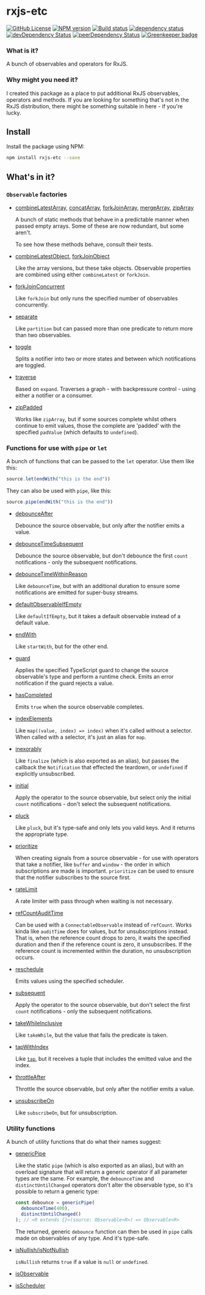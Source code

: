 # rxjs-etc

[![GitHub License](https://img.shields.io/badge/license-MIT-blue.svg)](https://github.com/cartant/rxjs-etc/blob/master/LICENSE)
[![NPM version](https://img.shields.io/npm/v/rxjs-etc.svg)](https://www.npmjs.com/package/rxjs-etc)
[![Build status](https://img.shields.io/travis/cartant/rxjs-etc.svg)](http://travis-ci.org/cartant/rxjs-etc)
[![dependency status](https://img.shields.io/david/cartant/rxjs-etc.svg)](https://david-dm.org/cartant/rxjs-etc)
[![devDependency Status](https://img.shields.io/david/dev/cartant/rxjs-etc.svg)](https://david-dm.org/cartant/rxjs-etc#info=devDependencies)
[![peerDependency Status](https://img.shields.io/david/peer/cartant/rxjs-etc.svg)](https://david-dm.org/cartant/rxjs-etc#info=peerDependencies)
[![Greenkeeper badge](https://badges.greenkeeper.io/cartant/rxjs-etc.svg)](https://greenkeeper.io/)

### What is it?

A bunch of observables and operators for RxJS.

### Why might you need it?

I created this package as a place to put additional RxJS observables, operators and methods. If you are looking for something that's not in the RxJS distribution, there might be something suitable in here - if you're lucky.

## Install

Install the package using NPM:

```sh
npm install rxjs-etc --save
```

## What's in it?

### `Observable` factories

* [combineLatestArray](./source/observable/combineLatestArray.ts), [concatArray](./source/observable/concatArray.ts), [forkJoinArray](./source/observable/forkJoinArray.ts), [mergeArray](./source/observable/mergeArray.ts), [zipArray](./source/observable/zipArray.ts)

    A bunch of static methods that behave in a predictable manner when passed empty arrays. Some of these are now redundant, but some aren't.

    To see how these methods behave, consult their tests.

* [combineLatestObject](./source/observable/combineLatestObject.ts), [forkJoinObject](./source/observable/forkJoinObject.ts)

    Like the array versions, but these take objects. Observable properties are combined using either `combineLatest` or `forkJoin`.

* [forkJoinConcurrent](./source/observable/forkJoinConcurrent.ts)

    Like `forkJoin` but only runs the specified number of observables concurrently.

* [separate](./source/observable/separate.ts)

    Like `partition` but can passed more than one predicate to return more than two observables.

* [toggle](./source/observable/toggle.ts)

    Splits a notifier into two or more states and between which notifications are toggled.

* [traverse](./source/observable/traverse.ts)

    Based on `expand`. Traverses a graph - with backpressure control - using either a notifier or a consumer.

* [zipPadded](./source/observable/zipPadded.ts)

    Works like `zipArray`, but if some sources complete whilst others continue to emit values, those the complete are 'padded' with the specified `padValue` (which defaults to `undefined`).

### Functions for use with `pipe` or `let`

A bunch of functions that can be passed to the `let` operator. Use them like this:

```ts
source.let(endWith("this is the end"))
```

They can also be used with `pipe`, like this:

```ts
source.pipe(endWith("this is the end"))
```

* [debounceAfter](./source/operators/debounceAfter.ts)

    Debounce the source observable, but only after the notifier emits a value.

* [debounceTimeSubsequent](./source/operators/debounceTimeSubsequent.ts)

    Debounce the source observable, but don't debounce the first `count` notifications - only the subsequent notifications.

* [debounceTimeWithinReason](./source/operators/debounceTimeWithinReason.ts)

    Like `debounceTime`, but with an additional duration to ensure some notifications are emitted for super-busy streams.

* [defaultObservableIfEmpty](./source/operators/defaultObservableIfEmpty.ts)

    Like `defaultIfEmpty`, but it takes a default observable instead of a default value.

* [endWith](./source/operators/endWith.ts)

    Like `startWith`, but for the other end.

* [guard](./source/operators/guard.ts)

    Applies the specified TypeScript guard to change the source observable's type and perform a runtime check. Emits an error notification if the guard rejects a value.

* [hasCompleted](./source/operators/hasCompleted.ts)

    Emits `true` when the source observable completes.

* [indexElements](./source/operators/indexElements.ts)

    Like `map((value, index) => index)` when it's called without a selector. When called with a selector, it's just an alias for `map`.

* [inexorably](./source/operators/inexorably.ts)

    Like `finalize` (which is also exported as an alias), but passes the callback the `Notification` that effected the teardown, or `undefined` if explicitly unsubscribed.

* [initial](./source/operators/initial.ts)

    Apply the operator to the source observable, but select only the initial `count` notifications - don't select the subsequent notifications.

* [pluck](./source/operators/pluck.ts)

    Like `pluck`, but it's type-safe and only lets you valid keys. And it returns the appropriate type.

* [prioritize](./source/operators/prioritize.ts)

    When creating signals from a source observable - for use with operators that take a notifier, like `buffer` and `window` - the order in which subscriptions are made is important. `prioritize` can be used to ensure that the notifier subscribes to the source first.

* [rateLimit](./source/operators/rateLimit.ts)

    A rate limiter with pass through when waiting is not necessary.

* [refCountAuditTime](./source/operators/refCountAuditTime.ts)

    Can be used with a `ConnectableObservable` instead of `refCount`. Works kinda like `auditTime` does for values, but for unsubscriptions instead. That is, when the reference count drops to zero, it waits the specified duration and then if the reference count is zero, it unsubscribes. If the reference count is incremented within the duration, no unsubscription occurs.

* [reschedule](./source/operators/reschedule.ts)

    Emits values using the specified scheduler.

* [subsequent](./source/operators/subsequent.ts)

    Apply the operator to the source observable, but don't select the first `count` notifications - only the subsequent notifications.

* [takeWhileInclusive](./source/operators/takeWhileInclusive.ts)

    Like `takeWhile`, but the value that fails the predicate is taken.

* [tapWithIndex](./source/operators/tapWithIndex.ts)

    Like [`tap`](https://github.com/ReactiveX/rxjs/blob/5.5.2/src/operators/tap.ts#L54-L60), but it receives a tuple that includes the emitted value and the index.

* [throttleAfter](./source/operators/throttleAfter.ts)

    Throttle the source observable, but only after the notifier emits a value.

* [unsubscribeOn](./source/operators/unsubscribeOn.ts)

    Like `subscribeOn`, but for unsubscription.

### Utility functions

A bunch of utility functions that do what their names suggest:

* [genericPipe](./source/genericPipe.ts)

    Like the static `pipe` (which is also exported as an alias), but with an overload signature that will return a generic operator if all parameter types are the same. For example, the `debounceTime` and `distinctUntilChanged` operators don't alter the observable type, so it's possible to return a generic type:

    ```ts
    const debounce = genericPipe(
      debounceTime(400),
      distinctUntilChanged()
    ); // <R extends {}>(source: Observable<R>) => Observable<R>
    ```

    The returned, generic `debounce` function can then be used in `pipe` calls made on observables of any type. And it's type-safe.

* [isNullish/isNotNullish](./source/util.ts)

    `isNullish` returns `true` if a value is `null` or `undefined`.

* [isObservable](./source/util.ts)
* [isScheduler](./source/util.ts)
